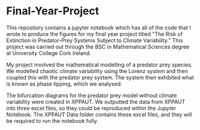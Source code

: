 # Final-Year-Project

This repository contains a jupyter notebook which has all of the code that I wrote to produce the figures for my final year project titled "The Risk of Extinction
in Predator-Prey Systems Subject to Climate Variability." This project was carried out through the BSC in Mathematical Sciences degree at University College Cork
Ireland. 

My project involved the mathematical modelling of a predator prey species. We modelled chaotic climate variability using the Lorenz system and then 
coupled this with the predator prey system. The system then exhibited what is known as phase tipping, which we analysed.

The bifurcation diagrams for the predator prey model without climate variability were created in XPPAUT. 
We outputted the data from XPPAUT into three excel files, so they could be reproduced within the Jupyter Notebook.
The XPPAUT Data folder contains these excel files, and they will be required to run the notebook fully. 
